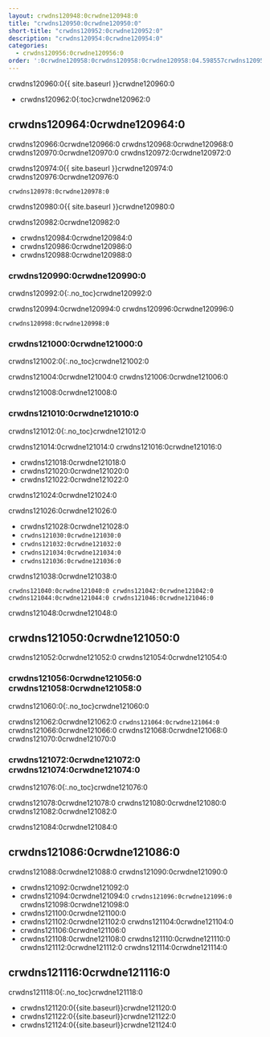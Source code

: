 ```yaml
---
layout: crwdns120948:0crwdne120948:0
title: "crwdns120950:0crwdne120950:0"
short-title: "crwdns120952:0crwdne120952:0"
description: "crwdns120954:0crwdne120954:0"
categories:
  - crwdns120956:0crwdne120956:0
order: ':0crwdne120958:0crwdns120958:0crwdne120958:04.598557crwdns120958:0crwdne120958:0crwdns120958:0crwdne120958:0crwdns120958:0crwdne120958:0'
---
```

crwdns120960:0{{ site.baseurl }}crwdne120960:0

- crwdns120962:0{:toc}crwdne120962:0

## crwdns120964:0crwdne120964:0

crwdns120966:0crwdne120966:0 crwdns120968:0crwdne120968:0 crwdns120970:0crwdne120970:0 crwdns120972:0crwdne120972:0

crwdns120974:0{{ site.baseurl }}crwdne120974:0 crwdns120976:0crwdne120976:0

    crwdns120978:0crwdne120978:0
    

crwdns120980:0{{ site.baseurl }}crwdne120980:0

crwdns120982:0crwdne120982:0

- crwdns120984:0crwdne120984:0
- crwdns120986:0crwdne120986:0
- crwdns120988:0crwdne120988:0 

### crwdns120990:0crwdne120990:0

crwdns120992:0{:.no_toc}crwdne120992:0

crwdns120994:0crwdne120994:0 crwdns120996:0crwdne120996:0

    crwdns120998:0crwdne120998:0
    

### crwdns121000:0crwdne121000:0

crwdns121002:0{:.no_toc}crwdne121002:0

crwdns121004:0crwdne121004:0 crwdns121006:0crwdne121006:0

crwdns121008:0crwdne121008:0

### crwdns121010:0crwdne121010:0

crwdns121012:0{:.no_toc}crwdne121012:0

crwdns121014:0crwdne121014:0 crwdns121016:0crwdne121016:0

- crwdns121018:0crwdne121018:0
- crwdns121020:0crwdne121020:0
- crwdns121022:0crwdne121022:0

crwdns121024:0crwdne121024:0

crwdns121026:0crwdne121026:0

- crwdns121028:0crwdne121028:0
- `crwdns121030:0crwdne121030:0`
- `crwdns121032:0crwdne121032:0`
- `crwdns121034:0crwdne121034:0`
- `crwdns121036:0crwdne121036:0`

crwdns121038:0crwdne121038:0

    crwdns121040:0crwdne121040:0 crwdns121042:0crwdne121042:0 crwdns121044:0crwdne121044:0 crwdns121046:0crwdne121046:0
    
    

crwdns121048:0crwdne121048:0

## crwdns121050:0crwdne121050:0

crwdns121052:0crwdne121052:0 crwdns121054:0crwdne121054:0

### crwdns121056:0crwdne121056:0 crwdns121058:0crwdne121058:0

crwdns121060:0{:.no_toc}crwdne121060:0

crwdns121062:0crwdne121062:0 ```crwdns121064:0crwdne121064:0``` crwdns121066:0crwdne121066:0 crwdns121068:0crwdne121068:0 crwdns121070:0crwdne121070:0

### crwdns121072:0crwdne121072:0 crwdns121074:0crwdne121074:0

crwdns121076:0{:.no_toc}crwdne121076:0

crwdns121078:0crwdne121078:0 crwdns121080:0crwdne121080:0 crwdns121082:0crwdne121082:0

<aside class="notice">
crwdns121084:0crwdne121084:0 
</aside>

## crwdns121086:0crwdne121086:0

crwdns121088:0crwdne121088:0 crwdns121090:0crwdne121090:0

- crwdns121092:0crwdne121092:0
- crwdns121094:0crwdne121094:0 ```crwdns121096:0crwdne121096:0``` crwdns121098:0crwdne121098:0
- crwdns121100:0crwdne121100:0
- crwdns121102:0crwdne121102:0 crwdns121104:0crwdne121104:0
- crwdns121106:0crwdne121106:0
- crwdns121108:0crwdne121108:0 crwdns121110:0crwdne121110:0 crwdns121112:0crwdne121112:0 crwdns121114:0crwdne121114:0

## crwdns121116:0crwdne121116:0

crwdns121118:0{:.no_toc}crwdne121118:0

- crwdns121120:0{{site.baseurl}}crwdne121120:0
- crwdns121122:0{{site.baseurl}}crwdne121122:0
- crwdns121124:0{{site.baseurl}}crwdne121124:0
